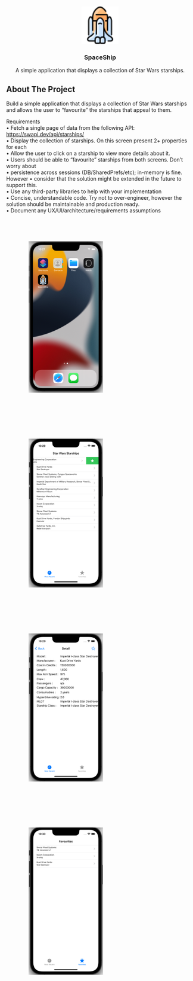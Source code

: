 <div id="top"></div>

<br />
<div align="center">
  <a href="https://github.com/aligorkem/SpaceShip">
    <img src="images/logo.png" alt="Logo" width=100>
  </a>

  <h3 align="center">SpaceShip</h3>

  <p align="center">
    A simple application that displays a collection of Star Wars starships.
    <br />
  </p>
</div>

<!-- ABOUT THE PROJECT -->
## About The Project

Build a simple application that displays a collection of Star Wars starships and allows the user to “favourite” the starships that appeal to them.<br>

Requirements <br>
• Fetch a single page of data from the following API: https://swapi.dev/api/starships/ <br>
• Display the collection of starships. On this screen present 2+ properties for each<br>
• Allow the user to click on a starship to view more details about it. <br>
• Users should be able to “favourite” starships from both screens. Don’t worry about<br>
• persistence across sessions (DB/SharedPrefs/etc); in-memory is fine. However
• consider that the solution might be extended in the future to support this.<br>
• Use any third-party libraries to help with your implementation<br>
• Concise, understandable code. Try not to over-engineer, however the solution should be maintainable and production ready.<br>
• Document any UX/UI/architecture/requirements assumptions<br>

<div style='float:left; padding:60px'>
    <img src="images/1.png" alt="Logo" width=200>
</div>

<div style='float:left; padding:60px'>
    <img src="images/2.png" alt="Logo" width=200>
</div>

<div style='float:left; padding:60px'>
    <img src="images/3.png" alt="Logo" width=200>
</div>

<div style='float:left; padding:60px'>
    <img src="images/4.png" alt="Logo" width=200>
</div>
